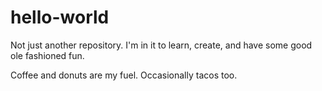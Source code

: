 # hello-world

Not just another repository. I'm in it to learn, create, and have some good ole fashioned fun.

Coffee and donuts are my fuel. Occasionally tacos too.
